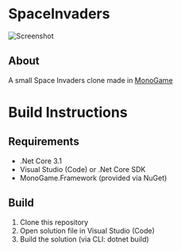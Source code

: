 # SpaceInvaders

![Screenshot](https://rumkugel13.github.io/content/images/spaceinvaders_screenshot2.png)

## About

A small Space Invaders clone made in [MonoGame](https://www.monogame.net/)

# Build Instructions

## Requirements
- .Net Core 3.1
- Visual Studio (Code) or .Net Core SDK
- MonoGame.Framework (provided via NuGet)

## Build
1. Clone this repository
2. Open solution file in Visual Studio (Code)
3. Build the solution (via CLI: dotnet build)
